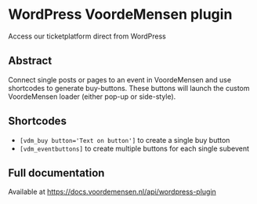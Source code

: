 # WordPress VoordeMensen plugin

Access our ticketplatform direct from WordPress

## Abstract
Connect single posts or pages to an event in VoordeMensen and use shortcodes to generate buy-buttons. These buttons will launch the custom VoordeMensen loader (either pop-up or side-style).

## Shortcodes
* `[vdm_buy button='Text on button']` to create a single buy button 
* `[vdm_eventbuttons]` to create multiple buttons for each single subevent

## Full documentation
Available at https://docs.voordemensen.nl/api/wordpress-plugin
